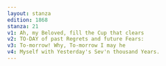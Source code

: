 ```yaml
---
layout: stanza
edition: 1868
stanza: 21
v1: Ah, my Beloved, fill the Cup that clears
v2: TO-DAY of past Regrets and future Fears:
v3: To-morrow! Why, To-morrow I may he
v4: Myself with Yesterday's Sev'n thousand Years.
---
```

